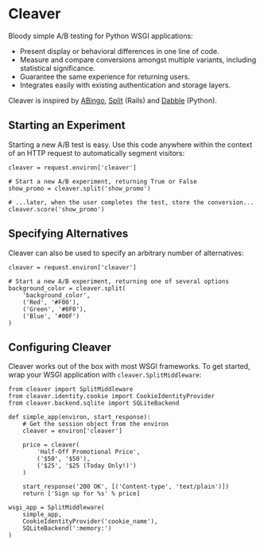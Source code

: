 # Cleaver

Bloody simple A/B testing for Python WSGI applications:

* Present display or behavioral differences in one line of code.
* Measure and compare conversions amongst multiple variants, including
  statistical significance.
* Guarantee the same experience for returning users.
* Integrates easily with existing authentication and storage layers.

Cleaver is inspired by [ABingo](<http://www.bingocardcreator.com/abingo>), [Split](<https://rubygems.org/gems/split>) (Rails) and [Dabble](<https://github.com/dcrosta/dabble>) (Python).

## Starting an Experiment

Starting a new A/B test is easy.  Use this code anywhere within the context of
an HTTP request to automatically segment visitors:

    cleaver = request.environ['cleaver']
    
    # Start a new A/B experiment, returning True or False
    show_promo = cleaver.split('show_promo')
    
    # ...later, when the user completes the test, store the conversion...
    cleaver.score('show_promo')

## Specifying Alternatives

Cleaver can also be used to specify an arbitrary number of alternatives:

    cleaver = request.environ['cleaver']
    
    # Start a new A/B experiment, returning one of several options
    background_color = cleaver.split(
        'background_color',
        ('Red', '#F00'),
        ('Green', '#0F0'),
        ('Blue', '#00F')
    )

## Configuring Cleaver

Cleaver works out of the box with most WSGI frameworks.  To get started, wrap
your WSGI application with ``cleaver.SplitMiddleware``:

    from cleaver import SplitMiddleware
    from cleaver.identity.cookie import CookieIdentityProvider
    from cleaver.backend.sqlite import SQLiteBackend

    def simple_app(environ, start_response):
        # Get the session object from the environ
        cleaver = environ['cleaver']

        price = cleaver(
            'Half-Off Promotional Price',
            ('$50', '$50'),
            ('$25', '$25 (Today Only!)')
        )

        start_response('200 OK', [('Content-type', 'text/plain')])
        return ['Sign up for %s' % price]

    wsgi_app = SplitMiddleware(
        simple_app,
        CookieIdentityProvider('cookie_name'),
        SQLiteBackend(':memory:')
    )
